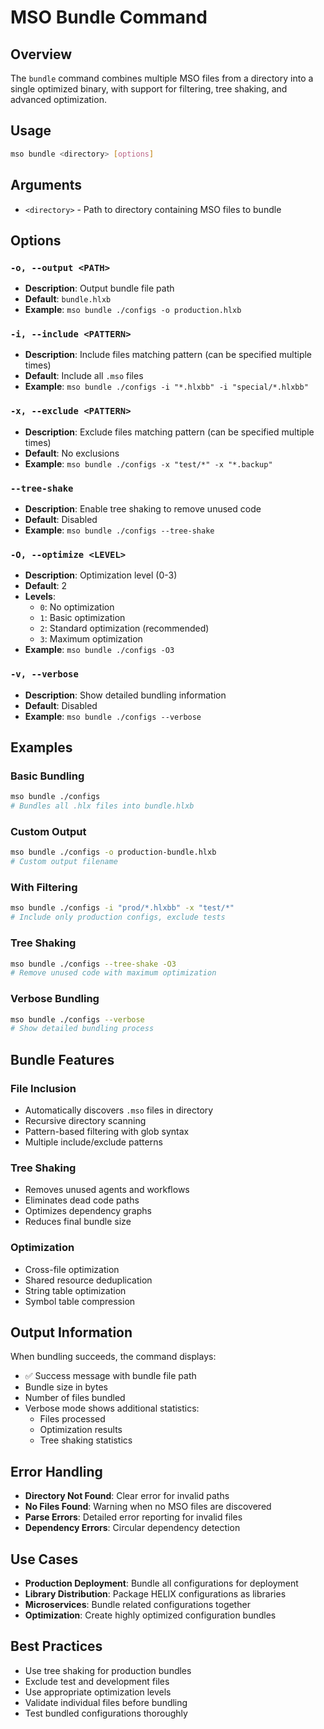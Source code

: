 # MSO Bundle Command

## Overview
The `bundle` command combines multiple MSO files from a directory into a single optimized binary, with support for filtering, tree shaking, and advanced optimization.

## Usage
```bash
mso bundle <directory> [options]
```

## Arguments
- `<directory>` - Path to directory containing MSO files to bundle

## Options

### `-o, --output <PATH>`
- **Description**: Output bundle file path
- **Default**: `bundle.hlxb`
- **Example**: `mso bundle ./configs -o production.hlxb`

### `-i, --include <PATTERN>`
- **Description**: Include files matching pattern (can be specified multiple times)
- **Default**: Include all `.mso` files
- **Example**: `mso bundle ./configs -i "*.hlxbb" -i "special/*.hlxbb"`

### `-x, --exclude <PATTERN>`
- **Description**: Exclude files matching pattern (can be specified multiple times)
- **Default**: No exclusions
- **Example**: `mso bundle ./configs -x "test/*" -x "*.backup"`

### `--tree-shake`
- **Description**: Enable tree shaking to remove unused code
- **Default**: Disabled
- **Example**: `mso bundle ./configs --tree-shake`

### `-O, --optimize <LEVEL>`
- **Description**: Optimization level (0-3)
- **Default**: 2
- **Levels**:
  - `0`: No optimization
  - `1`: Basic optimization
  - `2`: Standard optimization (recommended)
  - `3`: Maximum optimization
- **Example**: `mso bundle ./configs -O3`

### `-v, --verbose`
- **Description**: Show detailed bundling information
- **Default**: Disabled
- **Example**: `mso bundle ./configs --verbose`

## Examples

### Basic Bundling
```bash
mso bundle ./configs
# Bundles all .hlx files into bundle.hlxb
```

### Custom Output
```bash
mso bundle ./configs -o production-bundle.hlxb
# Custom output filename
```

### With Filtering
```bash
mso bundle ./configs -i "prod/*.hlxbb" -x "test/*"
# Include only production configs, exclude tests
```

### Tree Shaking
```bash
mso bundle ./configs --tree-shake -O3
# Remove unused code with maximum optimization
```

### Verbose Bundling
```bash
mso bundle ./configs --verbose
# Show detailed bundling process
```

## Bundle Features

### File Inclusion
- Automatically discovers `.mso` files in directory
- Recursive directory scanning
- Pattern-based filtering with glob syntax
- Multiple include/exclude patterns

### Tree Shaking
- Removes unused agents and workflows
- Eliminates dead code paths
- Optimizes dependency graphs
- Reduces final bundle size

### Optimization
- Cross-file optimization
- Shared resource deduplication
- String table optimization
- Symbol table compression

## Output Information
When bundling succeeds, the command displays:
- ✅ Success message with bundle file path
- Bundle size in bytes
- Number of files bundled
- Verbose mode shows additional statistics:
  - Files processed
  - Optimization results
  - Tree shaking statistics

## Error Handling
- **Directory Not Found**: Clear error for invalid paths
- **No Files Found**: Warning when no MSO files are discovered
- **Parse Errors**: Detailed error reporting for invalid files
- **Dependency Errors**: Circular dependency detection

## Use Cases
- **Production Deployment**: Bundle all configurations for deployment
- **Library Distribution**: Package HELIX configurations as libraries
- **Microservices**: Bundle related configurations together
- **Optimization**: Create highly optimized configuration bundles

## Best Practices
- Use tree shaking for production bundles
- Exclude test and development files
- Use appropriate optimization levels
- Validate individual files before bundling
- Test bundled configurations thoroughly
